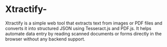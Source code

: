 # Xtractify-
Xtractify is a simple web tool that extracts text from images or PDF files and converts it into structured JSON using Tesseract.js and PDF.js. It helps automate data entry by reading scanned documents or forms directly in the browser without any backend support.
